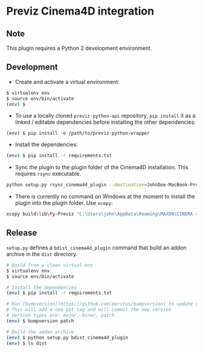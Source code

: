 Previz Cinema4D integration
===========================

Note
----

This plugin requires a Python 2 development environment.


Development
-----------

* Create and activate a virtual environment:
``` sh
$ virtualenv env
$ source env/bin/activate
(env) $
```
* To use a locally cloned `previz-python-api` repository, `pip install` it as a linked / editable dependencies before installing the other dependencies:
```
(env) $ pip install -e /path/to/previz-python-wrapper
```
* Install the dependencies:
``` sh
(env) $ pip install -r requirements.txt
```
* Sync the plugin to the plugin folder of the Cinema4D installation. This requires `rsync` executable.
``` sh
python setup.py rsync_cinema4d_plugin --destination=JohnDoe-MacBook-Pro.local:/Users/john/Library/Preferences/MAXON/CINEMA4D/plugins
```
* There is currently no command on Windows at the moment to install the plugin into the plugin folder. Use `xcopy`:
``` sh
xcopy build\lib\Py-Previz "C:\Users\john\AppData\Roaming\MAXON\CINEMA 4D R17_8DE13DAD\plugins\Py-Previz" /E
```


Release
-------

`setup.py` defines a `bdist_cinema4d_plugin` command that build an addon archive in the `dist` directory.

```sh
# Build from a clean virtual env
$ virtualenv env
$ source env/bin/activate

# Install the dependencies
(env) $ pip install -r requirements.txt

# Run [bumpversion](https://github.com/peritus/bumpversion) to update release version
# This will add a new git tag and will commit the new version
# Version types are: major, minor, patch
(env) $ bumpversion patch

# Build the addon archive
(env) $ python setup.py bdist_cinema4d_plugin
(env) $ ls dist

